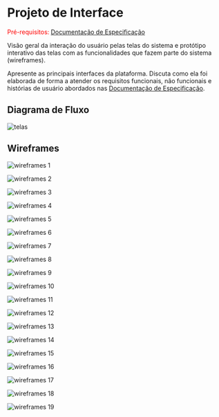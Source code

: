 
# Projeto de Interface

<span style="color:red">Pré-requisitos: <a href="2-Especificação do Projeto.md"> Documentação de Especificação</a></span>

Visão geral da interação do usuário pelas telas do sistema e protótipo interativo das telas com as funcionalidades que fazem parte do sistema (wireframes).

 Apresente as principais interfaces da plataforma. Discuta como ela foi elaborada de forma a atender os requisitos funcionais, não funcionais e histórias de usuário abordados nas <a href="2-Especificação do Projeto.md"> Documentação de Especificação</a>.

## Diagrama de Fluxo

![telas](https://github.com/ICEI-PUC-Minas-PMV-ADS/pmv-ads-2024-1-e4-proj-dad-t3-mei/assets/115122757/8a0cc9e7-ccd4-40d0-a379-eb7930b6c26a)

## Wireframes

![wireframes 1](https://github.com/ICEI-PUC-Minas-PMV-ADS/pmv-ads-2024-1-e4-proj-dad-t3-mei/assets/115122757/1532f73a-d794-4751-98e9-557b7802f2ed)

![wireframes 2](https://github.com/ICEI-PUC-Minas-PMV-ADS/pmv-ads-2024-1-e4-proj-dad-t3-mei/assets/115122757/a7f5c255-de12-4e16-b3a7-df1a029c2a44)

![wireframes 3](https://github.com/ICEI-PUC-Minas-PMV-ADS/pmv-ads-2024-1-e4-proj-dad-t3-mei/assets/115122757/23759190-7d77-4f38-8162-e745ca4bab5a)


![wireframes 4](https://github.com/ICEI-PUC-Minas-PMV-ADS/pmv-ads-2024-1-e4-proj-dad-t3-mei/assets/115122757/dda84db3-649c-4f6b-b51d-fd45c5a17afe)

![wireframes 5](https://github.com/ICEI-PUC-Minas-PMV-ADS/pmv-ads-2024-1-e4-proj-dad-t3-mei/assets/115122757/dbcbbaae-f244-4900-a68a-fe7557f2a271)

![wireframes 6](https://github.com/ICEI-PUC-Minas-PMV-ADS/pmv-ads-2024-1-e4-proj-dad-t3-mei/assets/115122757/97ee50f6-3edf-4c56-9809-8cecf5691eef)

![wireframes 7](https://github.com/ICEI-PUC-Minas-PMV-ADS/pmv-ads-2024-1-e4-proj-dad-t3-mei/assets/115122757/530d06a1-0930-4e86-910c-a7323b78fbe3)

![wireframes 8](https://github.com/ICEI-PUC-Minas-PMV-ADS/pmv-ads-2024-1-e4-proj-dad-t3-mei/assets/115122757/207312bf-9615-48ca-a74a-d2ac94667c49)

![wireframes 9](https://github.com/ICEI-PUC-Minas-PMV-ADS/pmv-ads-2024-1-e4-proj-dad-t3-mei/assets/115122757/57a69d7b-cdda-4431-be1d-5b15f72ac986)

![wireframes 10](https://github.com/ICEI-PUC-Minas-PMV-ADS/pmv-ads-2024-1-e4-proj-dad-t3-mei/assets/115122757/eff9973e-ed17-421e-b1f9-24097ecf3b88)

![wireframes 11](https://github.com/ICEI-PUC-Minas-PMV-ADS/pmv-ads-2024-1-e4-proj-dad-t3-mei/assets/115122757/a91b849c-4cbd-46f4-a2b6-87d7644b884f)

![wireframes 12](https://github.com/ICEI-PUC-Minas-PMV-ADS/pmv-ads-2024-1-e4-proj-dad-t3-mei/assets/115122757/9e0b2dee-1572-49bc-8a07-201a5cad4ad9)

![wireframes 13](https://github.com/ICEI-PUC-Minas-PMV-ADS/pmv-ads-2024-1-e4-proj-dad-t3-mei/assets/115122757/2d835321-20a2-4edd-bb91-a699982c7bc1)

![wireframes 14](https://github.com/ICEI-PUC-Minas-PMV-ADS/pmv-ads-2024-1-e4-proj-dad-t3-mei/assets/115122757/ca3ec3bf-4970-40fb-9f39-f0837931271c)

![wireframes 15](https://github.com/ICEI-PUC-Minas-PMV-ADS/pmv-ads-2024-1-e4-proj-dad-t3-mei/assets/115122757/f55cf9a0-1620-4a72-8c87-6f2873c88fc7)

![wireframes 16](https://github.com/ICEI-PUC-Minas-PMV-ADS/pmv-ads-2024-1-e4-proj-dad-t3-mei/assets/115122757/c5c881fb-c572-4501-8729-f2acd29f4cbb)

![wireframes 17](https://github.com/ICEI-PUC-Minas-PMV-ADS/pmv-ads-2024-1-e4-proj-dad-t3-mei/assets/115122757/4b5322bc-f410-4b74-8f0d-84cef4800caa)

![wireframes 18](https://github.com/ICEI-PUC-Minas-PMV-ADS/pmv-ads-2024-1-e4-proj-dad-t3-mei/assets/115122757/3f24d47b-e0ad-4fd2-86bb-c72bceaf02e8)

![wireframes 19](https://github.com/ICEI-PUC-Minas-PMV-ADS/pmv-ads-2024-1-e4-proj-dad-t3-mei/assets/115122757/e363f0fa-fe5f-4878-9716-302acb88ade9)







